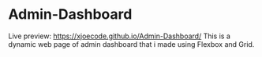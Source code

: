 # Admin-Dashboard

Live preview: https://xjoecode.github.io/Admin-Dashboard/
This is a dynamic web page of admin dashboard that i made using Flexbox and Grid.